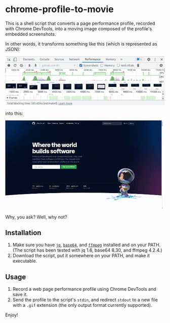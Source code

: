 # chrome-profile-to-movie

This is a shell script that converts a page performance profile, recorded with Chrome DevTools, into a moving image composed of the profile's embedded screenshots.

In other words, it transforms something like this (which is represented as JSON):

![a screenshot of the "Performance" tab in Chrome DevTools with a page performance profile loaded](doc/chrome-devtools-performance-profile.png)

into this:

![a rendering of a section of the GitHub homepage](doc/github-homepage.gif)

Why, you ask? Well, why not?

## Installation

1. Make sure you have [`jq`](https://stedolan.github.io/jq/), [`base64`](https://www.gnu.org/software/coreutils/manual/html_node/base64-invocation.html), and [`ffmpeg`](https://ffmpeg.org/) installed and on your PATH. (The script has been tested with jq 1.6, base64 8.30, and ffmpeg 4.2.4.)
2. Download the script, put it somewhere on your PATH, and make it executable.

## Usage

1. Record a web page performance profile using Chrome DevTools and save it.
2. Send the profile to the script's `stdin`, and redirect `stdout` to a new file with a `.gif` extension (the only output format currently supported).

Enjoy!
